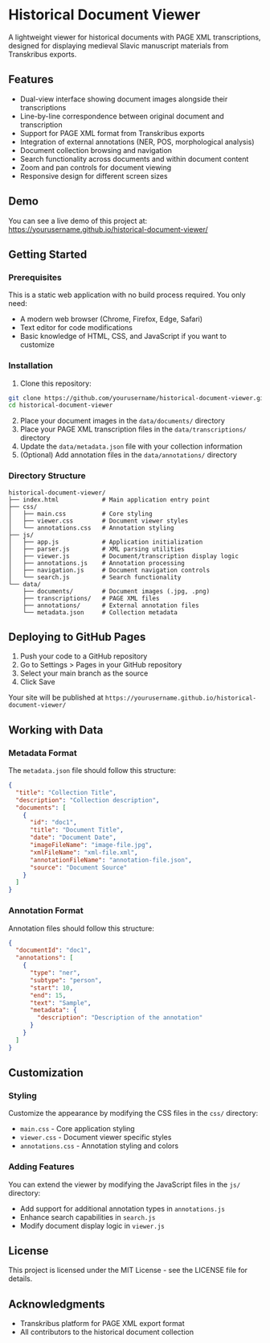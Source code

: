 # Historical Document Viewer

A lightweight viewer for historical documents with PAGE XML transcriptions, designed for displaying medieval Slavic manuscript materials from Transkribus exports.

## Features

- Dual-view interface showing document images alongside their transcriptions
- Line-by-line correspondence between original document and transcription
- Support for PAGE XML format from Transkribus exports
- Integration of external annotations (NER, POS, morphological analysis)
- Document collection browsing and navigation
- Search functionality across documents and within document content
- Zoom and pan controls for document viewing
- Responsive design for different screen sizes

## Demo

You can see a live demo of this project at: https://yourusername.github.io/historical-document-viewer/

## Getting Started

### Prerequisites

This is a static web application with no build process required. You only need:

- A modern web browser (Chrome, Firefox, Edge, Safari)
- Text editor for code modifications
- Basic knowledge of HTML, CSS, and JavaScript if you want to customize

### Installation

1. Clone this repository:
```bash
git clone https://github.com/yourusername/historical-document-viewer.git
cd historical-document-viewer
```

2. Place your document images in the `data/documents/` directory
3. Place your PAGE XML transcription files in the `data/transcriptions/` directory
4. Update the `data/metadata.json` file with your collection information
5. (Optional) Add annotation files in the `data/annotations/` directory

### Directory Structure

```
historical-document-viewer/
├── index.html            # Main application entry point
├── css/
│   ├── main.css          # Core styling
│   ├── viewer.css        # Document viewer styles
│   └── annotations.css   # Annotation styling
├── js/
│   ├── app.js            # Application initialization
│   ├── parser.js         # XML parsing utilities
│   ├── viewer.js         # Document/transcription display logic
│   ├── annotations.js    # Annotation processing
│   ├── navigation.js     # Document navigation controls
│   └── search.js         # Search functionality
└── data/
    ├── documents/        # Document images (.jpg, .png)
    ├── transcriptions/   # PAGE XML files
    ├── annotations/      # External annotation files
    └── metadata.json     # Collection metadata
```

## Deploying to GitHub Pages

1. Push your code to a GitHub repository
2. Go to Settings > Pages in your GitHub repository
3. Select your main branch as the source
4. Click Save

Your site will be published at `https://yourusername.github.io/historical-document-viewer/`

## Working with Data

### Metadata Format

The `metadata.json` file should follow this structure:

```json
{
  "title": "Collection Title",
  "description": "Collection description",
  "documents": [
    {
      "id": "doc1",
      "title": "Document Title",
      "date": "Document Date",
      "imageFileName": "image-file.jpg",
      "xmlFileName": "xml-file.xml",
      "annotationFileName": "annotation-file.json",
      "source": "Document Source"
    }
  ]
}
```

### Annotation Format

Annotation files should follow this structure:

```json
{
  "documentId": "doc1",
  "annotations": [
    {
      "type": "ner",
      "subtype": "person",
      "start": 10,
      "end": 15,
      "text": "Sample",
      "metadata": {
        "description": "Description of the annotation"
      }
    }
  ]
}
```

## Customization

### Styling

Customize the appearance by modifying the CSS files in the `css/` directory:

- `main.css` - Core application styling
- `viewer.css` - Document viewer specific styles
- `annotations.css` - Annotation styling and colors

### Adding Features

You can extend the viewer by modifying the JavaScript files in the `js/` directory:

- Add support for additional annotation types in `annotations.js`
- Enhance search capabilities in `search.js`
- Modify document display logic in `viewer.js`

## License

This project is licensed under the MIT License - see the LICENSE file for details.

## Acknowledgments

- Transkribus platform for PAGE XML export format
- All contributors to the historical document collection